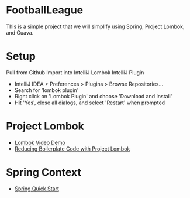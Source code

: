 FootballLeague
==============
This is a simple project that we will simplify using Spring, Project Lombok, and Guava.


Setup
=====
Pull from Github
Import into IntelliJ
Lombok IntelliJ Plugin
* IntelliJ IDEA > Preferences > Plugins > Browse Repositories...
* Search for 'lombok plugin'
* Right click on 'Lombok Plugin' and choose 'Download and Install'
* Hit 'Yes', close all dialogs, and select 'Restart' when prompted

Project Lombok
==============
* [Lombok Video Demo](http://projectlombok.org/index.html)
* [Reducing Boilerplate Code with Project Lombok](http://jnb.ociweb.com/jnb/jnbJan2010.html)

Spring Context
==============
* [Spring Quick Start](http://projects.spring.io/spring-framework/)